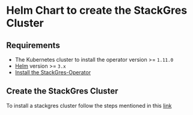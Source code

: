 # Helm Chart to create the StackGres Cluster

## Requirements
- The Kubernetes cluster to install the operator version >= `1.11.0`
- [Helm](https://helm.sh/docs/using_helm/#installing-helm) version >= `3.x`
- [Install the StackGres-Operator](https://stackgres.io/doc/latest/03-production-installation/02-installation-via-helm/)

## Create the StackGres Cluster

  To install a stackgres cluster follow the steps mentioned in this [link](https://stackgres.io/doc/latest/03-production-installation/02-installation-via-helm/#create-a-cluster)








